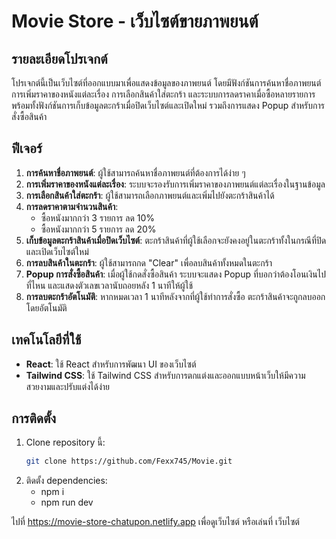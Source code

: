 # Movie Store - เว็บไซต์ขายภาพยนต์

## รายละเอียดโปรเจกต์
โปรเจกต์นี้เป็นเว็บไซต์ที่ออกแบบมาเพื่อแสดงข้อมูลของภาพยนต์ โดยมีฟังก์ชันการค้นหาชื่อภาพยนต์ การเพิ่มราคาของหนังแต่ละเรื่อง การเลือกสินค้าใส่ตะกร้า และระบบการลดราคาเมื่อซื้อหลายรายการ พร้อมทั้งฟังก์ชันการเก็บข้อมูลตะกร้าเมื่อปิดเว็บไซต์และเปิดใหม่ รวมถึงการแสดง Popup สำหรับการสั่งซื้อสินค้า

## ฟีเจอร์
1. **การค้นหาชื่อภาพยนต์**: ผู้ใช้สามารถค้นหาชื่อภาพยนต์ที่ต้องการได้ง่าย ๆ
2. **การเพิ่มราคาของหนังแต่ละเรื่อง**: ระบบจะรองรับการเพิ่มราคาของภาพยนต์แต่ละเรื่องในฐานข้อมูล
3. **การเลือกสินค้าใส่ตะกร้า**: ผู้ใช้สามารถเลือกภาพยนต์และเพิ่มไปยังตะกร้าสินค้าได้
4. **การลดราคาตามจำนวนสินค้า**:
   - ซื้อหนังมากกว่า 3 รายการ ลด 10%
   - ซื้อหนังมากกว่า 5 รายการ ลด 20%
5. **เก็บข้อมูลตะกร้าสินค้าเมื่อปิดเว็บไซต์**: ตะกร้าสินค้าที่ผู้ใช้เลือกจะยังคงอยู่ในตะกร้าทั้งในกรณีที่ปิดและเปิดเว็บไซต์ใหม่
6. **การลบสินค้าในตะกร้า**: ผู้ใช้สามารถกด "Clear" เพื่อลบสินค้าทั้งหมดในตะกร้า
7. **Popup การสั่งซื้อสินค้า**: เมื่อผู้ใช้กดสั่งซื้อสินค้า ระบบจะแสดง Popup ที่บอกว่าต้องโอนเงินไปที่ไหน และแสดงตัวเลขเวลานับถอยหลัง 1 นาทีให้ผู้ใช้
8. **การลบตะกร้าอัตโนมัติ**: หากหมดเวลา 1 นาทีหลังจากที่ผู้ใช้ทำการสั่งซื้อ ตะกร้าสินค้าจะถูกลบออกโดยอัตโนมัติ

## เทคโนโลยีที่ใช้ 
- **React**: ใช้ React สำหรับการพัฒนา UI ของเว็บไซต์
- **Tailwind CSS**: ใช้ Tailwind CSS สำหรับการตกแต่งและออกแบบหน้าเว็บให้มีความสวยงามและปรับแต่งได้ง่าย


## การติดตั้ง
1. Clone repository นี้:
   ```bash
   git clone https://github.com/Fexx745/Movie.git

2. ติดตั้ง dependencies:
    - npm i
    - npm run dev

ไปที่ https://movie-store-chatupon.netlify.app เพื่อดูเว็บไซต์ หรือเล่นที่ เว็บไซต์
